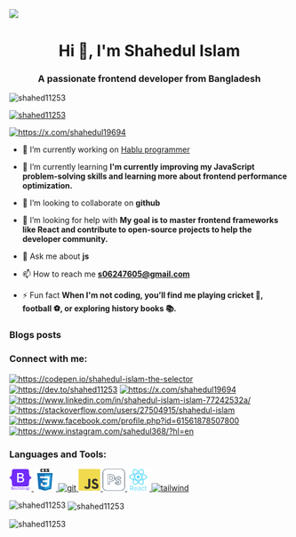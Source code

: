 <img src="https://github.com/harun181/harun181/blob/main/code.png?raw=true">

<h1 align="center">Hi 👋, I'm Shahedul Islam</h1>
<h3 align="center">A passionate frontend developer from Bangladesh</h3>

<p align="left"> <img src="https://komarev.com/ghpvc/?username=shahed11253&label=Profile%20views&color=0e75b6&style=flat" alt="shahed11253" /> </p>

<p align="left"> <a href="https://github.com/ryo-ma/github-profile-trophy"><img src="https://github-profile-trophy.vercel.app/?username=shahed11253" alt="shahed11253" /></a> </p>

<p align="left"> <a href="https://twitter.com/https://x.com/shahedul19694" target="blank"><img src="https://img.shields.io/twitter/follow/https://x.com/shahedul19694?logo=twitter&style=for-the-badge" alt="https://x.com/shahedul19694" /></a> </p>

- 🔭 I’m currently working on [Hablu programmer](https://www.hablu-programmer.com/)

- 🌱 I’m currently learning **I'm currently improving my JavaScript problem-solving skills and learning more about frontend performance optimization.**

- 👯 I’m looking to collaborate on **github**

- 🤝 I’m looking for help with **My goal is to master frontend frameworks like React and contribute to open-source projects to help the developer community.**

- 💬 Ask me about **js**

- 📫 How to reach me **s06247605@gmail.com**

- ⚡ Fun fact **When I'm not coding, you’ll find me playing cricket 🏏, football ⚽, or exploring history books 📚.**

### Blogs posts
<!-- BLOG-POST-LIST:START -->
<!-- BLOG-POST-LIST:END -->

<h3 align="left">Connect with me:</h3>
<p align="left">
<a href="https://codepen.io/https://codepen.io/shahedul-islam-the-selector" target="blank"><img align="center" src="https://raw.githubusercontent.com/rahuldkjain/github-profile-readme-generator/master/src/images/icons/Social/codepen.svg" alt="https://codepen.io/shahedul-islam-the-selector" height="30" width="40" /></a>
<a href="https://dev.to/https://dev.to/shahed11253" target="blank"><img align="center" src="https://raw.githubusercontent.com/rahuldkjain/github-profile-readme-generator/master/src/images/icons/Social/devto.svg" alt="https://dev.to/shahed11253" height="30" width="40" /></a>
<a href="https://twitter.com/https://x.com/shahedul19694" target="blank"><img align="center" src="https://raw.githubusercontent.com/rahuldkjain/github-profile-readme-generator/master/src/images/icons/Social/twitter.svg" alt="https://x.com/shahedul19694" height="30" width="40" /></a>
<a href="https://linkedin.com/in/https://www.linkedin.com/in/shahedul-islam-islam-77242532a/" target="blank"><img align="center" src="https://raw.githubusercontent.com/rahuldkjain/github-profile-readme-generator/master/src/images/icons/Social/linked-in-alt.svg" alt="https://www.linkedin.com/in/shahedul-islam-islam-77242532a/" height="30" width="40" /></a>
<a href="https://stackoverflow.com/users/https://stackoverflow.com/users/27504915/shahedul-islam" target="blank"><img align="center" src="https://raw.githubusercontent.com/rahuldkjain/github-profile-readme-generator/master/src/images/icons/Social/stack-overflow.svg" alt="https://stackoverflow.com/users/27504915/shahedul-islam" height="30" width="40" /></a>
<a href="https://fb.com/https://www.facebook.com/profile.php?id=61561878507800" target="blank"><img align="center" src="https://raw.githubusercontent.com/rahuldkjain/github-profile-readme-generator/master/src/images/icons/Social/facebook.svg" alt="https://www.facebook.com/profile.php?id=61561878507800" height="30" width="40" /></a>
<a href="https://instagram.com/https://www.instagram.com/sahedul368/?hl=en" target="blank"><img align="center" src="https://raw.githubusercontent.com/rahuldkjain/github-profile-readme-generator/master/src/images/icons/Social/instagram.svg" alt="https://www.instagram.com/sahedul368/?hl=en" height="30" width="40" /></a>
</p>

<h3 align="left">Languages and Tools:</h3>
<p align="left"> <a href="https://getbootstrap.com" target="_blank" rel="noreferrer"> <img src="https://raw.githubusercontent.com/devicons/devicon/master/icons/bootstrap/bootstrap-plain-wordmark.svg" alt="bootstrap" width="40" height="40"/> </a> <a href="https://www.w3schools.com/css/" target="_blank" rel="noreferrer"> <img src="https://raw.githubusercontent.com/devicons/devicon/master/icons/css3/css3-original-wordmark.svg" alt="css3" width="40" height="40"/> </a> <a href="https://git-scm.com/" target="_blank" rel="noreferrer"> <img src="https://www.vectorlogo.zone/logos/git-scm/git-scm-icon.svg" alt="git" width="40" height="40"/> </a> <a href="https://developer.mozilla.org/en-US/docs/Web/JavaScript" target="_blank" rel="noreferrer"> <img src="https://raw.githubusercontent.com/devicons/devicon/master/icons/javascript/javascript-original.svg" alt="javascript" width="40" height="40"/> </a> <a href="https://www.photoshop.com/en" target="_blank" rel="noreferrer"> <img src="https://raw.githubusercontent.com/devicons/devicon/master/icons/photoshop/photoshop-line.svg" alt="photoshop" width="40" height="40"/> </a> <a href="https://reactjs.org/" target="_blank" rel="noreferrer"> <img src="https://raw.githubusercontent.com/devicons/devicon/master/icons/react/react-original-wordmark.svg" alt="react" width="40" height="40"/> </a> <a href="https://tailwindcss.com/" target="_blank" rel="noreferrer"> <img src="https://www.vectorlogo.zone/logos/tailwindcss/tailwindcss-icon.svg" alt="tailwind" width="40" height="40"/> </a> </p>

<p><img align="left" src="https://github-readme-stats.vercel.app/api/top-langs?username=shahed11253&show_icons=true&locale=en&layout=compact" alt="shahed11253" /></p>

<p>&nbsp;<img align="center" src="https://github-readme-stats.vercel.app/api?username=shahed11253&show_icons=true&locale=en" alt="shahed11253" /></p>

<p><img align="center" src="https://github-readme-streak-stats.herokuapp.com/?user=shahed11253&" alt="shahed11253" /></p>
